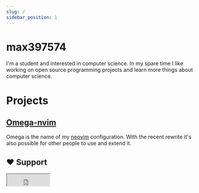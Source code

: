 ```yaml
---
slug: /
sidebar_position: 1
---
```


# max397574
I'm a student and interested in computer science.
In my spare time I like working on open source programming projects and learn more things about computer science.

# Projects
## [Omega-nvim](omega_nvim)
Omega is the name of my [neovim](https://github.com/neovim/neovim) configuration.
With the recent rewrite it's also possible for other people to use and extend it.


## ♥️  Support
<iframe src="https://github.com/sponsors/max397574/button" title="Sponsor max397574" height="32" width="114"></iframe>
